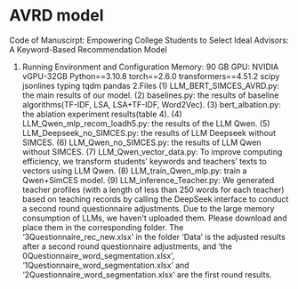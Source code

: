 # AVRD model
Code of Manuscirpt: Empowering College Students to Select Ideal Advisors: A Keyword-Based Recommendation Model
1. Running Environment and Configuration
    Memory: 90 GB
    GPU: NVIDIA vGPU-32GB
    Python==3.10.8
    torch==2.6.0
    transformers==4.51.2
    scipy
    jsonlines
    typing
    tqdm
    pandas
2.Files
    (1) LLM_BERT_SIMCES_AVRD.py: the main results of our model.
    (2) baselines.py: the results of baseline algorithms(TF-IDF, LSA, LSA+TF-IDF, Word2Vec).
    (3) bert_albation.py: the ablation experiment results(table 4).
    (4) LLM_Qwen_mlp_recom_loadh5.py: the results of the LLM Qwen.
    (5) LLM_Deepseek_no_SIMCES.py: the results of LLM Deepseek without SIMCES.
    (6) LLM_Qwen_no_SIMCES.py: the results of LLM Qwen without SIMCES.
    (7) LLM_Qwen_vector_data.py: To improve computing efficiency, we transform students’ keywords and teachers’ texts to vectors using LLM Qwen.
    (8) LLM_train_Qwen_mlp.py: train a Qwen+SimCES model.
    (9) LLM_inference_Teacher.py: We generated teacher profiles (with a length of less than 250 words for each teacher) based on teaching records by calling the DeepSeek interface to conduct a second round questionnaire adjustments.
    Due to the large memory consumption of LLMs, we haven't uploaded them. Please download and place them in the corresponding folder. 
    The ‘3Questionnaire_rec_new.xlsx’ in the folder ‘Data’ is the adjusted results after a second round questionnaire adjustments, and ‘the 0Questionnaire_word_segmentation.xlsx’, ‘1Questionnaire_word_segmentation.xlsx’ and ‘2Questionnaire_word_segmentation.xlsx’ are the first round results.
